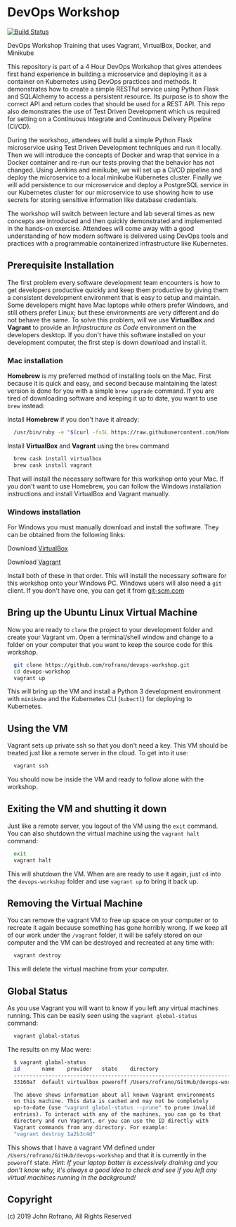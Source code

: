 # DevOps Workshop

[![Build Status](https://travis-ci.org/santonus/devops-workshop.svg?branch=master)](https://travis-ci.org/santonus/devops-workshop)

DevOps Workshop Training that uses Vagrant, VirtualBox, Docker, and Minikube

This repository is part of a 4 Hour DevOps Workshop that gives attendees first hand experience in building a microservice and deploying it as a container on Kubernetes using DevOps practices and methods. It demonstrates how to create a simple RESTful service using Python Flask and SQLAlchemy to access a persistent resource. Its purpose is to show the correct API and return codes that should be used for a REST API. This repo also demonstrates the use of Test Driven Development which us required for setting on a Continuous Integrate and Continuous Delivery Pipeline (CI/CD).

During the workshop, attendees will build a simple Python Flask microservice using Test Driven Development techniques and run it locally. Then we will introduce the concepts of Docker and wrap that service in a Docker container and re-run our tests proving that the behavior has not changed. Using Jenkins and minikube, we will set up a CI/CD pipeline and deploy the microservice to a local minikube Kubernetes cluster. Finally we will add persistence to our microservice and deploy a PostgreSQL service in our Kubernetes cluster for our microservice to use showing how to use secrets for storing sensitive information like database credentials.

The workshop will switch between lecture and lab several times as new concepts are introduced and then quickly demonstrated and implemented in the hands-on exercise. Attendees will come away with a good understanding of how modern software is delivered using DevOps tools and practices with a programmable containerized infrastructure like Kubernetes.

## Prerequisite Installation

The first problem every software development team encounters is how to get developers productive quickly and keep them productive by giving them a consistent development environment that is easy to setup and maintain. Some developers might have Mac laptops while others prefer Windows, and still others prefer Linux; but these environments are very different and do not behave the same. To solve this problem, will we use **VirtualBox** and **Vagrant** to provide an _Infrastructure as Code_ environment on the developers desktop. If you don't have this software installed on your development computer, the first step is down download and install it.

### Mac installation

**Homebrew** is my preferred method of installing tools on the Mac. First because it is quick and easy, and second because maintaining the latest version is done for you with a simple `brew upgrade` command. If you are tired of downloading software and keeping it up to date, you want to use `brew` instead:

Install **Homebrew** if you don't have it already:

```sh
  /usr/bin/ruby -e "$(curl -fsSL https://raw.githubusercontent.com/Homebrew/install/master/install)"
```

Install **VirtualBox** and **Vagrant** using the `brew` command

```sh
  brew cask install virtualbox
  brew cask install vagrant
```

That will install the necessary software for this workshop onto your Mac. If you don't want to use Homebrew, you can follow the Windows installation instructions and install VirtualBox and Vagrant manually.

### Windows installation

For Windows you must manually download and install the software. They can be obtained from the following links:

Download [VirtualBox](https://www.virtualbox.org/)

Download [Vagrant](https://www.vagrantup.com/)

Install both of these in that order. This will install the necessary software for this workshop onto your Windows PC. Windows users will also need a `git` client. If you don't have one, you can get it from [git-scm.com](https://git-scm.com/)

## Bring up the Ubuntu Linux Virtual Machine

Now you are ready to `clone` the project to your development folder and create your Vagrant vm. Open a terminal/shell window and change to a folder on your computer that you want to keep the source code for this workshop.

```sh
  git clone https://github.com/rofrano/devops-workshop.git
  cd devops-workshop
  vagrant up
```

This will bring up the VM and install a Python 3 development environment with `minikube` and the Kubernetes CLI (`kubectl`) for deploying to Kubernetes.

## Using the VM

Vagrant sets up private ssh so that you don't need a key. This VM should be treated just like a remote server in the cloud. To get into it use:

```sh
  vagrant ssh
```

You should now be inside the VM and ready to follow alone with the workshop.

## Exiting the VM and shutting it down

Just like a remote server, you logout of the VM using the `exit` command. You can also shutdown the virtual machine using the `vagrant halt` command:

```sh
  exit
  vagrant halt
```

This will shutdown the VM. When are are ready to use it again, just `cd` into the `devops-workshop` folder and use `vagrant up` to bring it back up.

## Removing the Virtual Machine

You can remove the vagrant VM to free up space on your computer or to recreate it again because something has gone horribly wrong. If we keep all of our work under the `/vagrant` folder, it will be safely stored on our computer and the VM can be destroyed and recreated at any time with:

```sh
  vagrant destroy
```

This will delete the virtual machine from your computer.

## Global Status

As you use Vagrant you will want to know if you left any virtual machines running. This can be easily seen using the `vagrant global-status` command:

```sh
  vagrant global-status
```

The results on my Mac were:

```sh
  $ vagrant global-status
  id       name    provider   state    directory
  ---------------------------------------------------------------------------
  33160a7  default virtualbox poweroff /Users/rofrano/GitHub/devops-workshop

  The above shows information about all known Vagrant environments
  on this machine. This data is cached and may not be completely
  up-to-date (use "vagrant global-status --prune" to prune invalid
  entries). To interact with any of the machines, you can go to that
  directory and run Vagrant, or you can use the ID directly with
  Vagrant commands from any directory. For example:
  "vagrant destroy 1a2b3c4d"
```

This shows that I have a vagrant VM defined under `/Users/rofrano/GitHub/devops-workshop` and that it is currently in the `poweroff` state. _Hint: If your laptop batter is excessively draining and you don't know why, it's always a good idea to check and see if you left any virtual machines running in the background!_

## Copyright
(c) 2019 John Rofrano, All Rights Reserved
